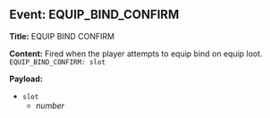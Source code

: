 ## Event: EQUIP_BIND_CONFIRM

**Title:** EQUIP BIND CONFIRM

**Content:**
Fired when the player attempts to equip bind on equip loot.
`EQUIP_BIND_CONFIRM: slot`

**Payload:**
- `slot`
  - *number*